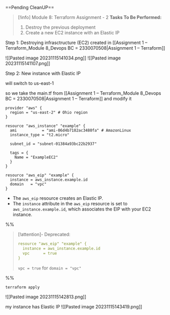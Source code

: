 ==Pending CleanUP==
> [!info] Module 8: Terraform Assignment - 2
> **Tasks To Be Performed:** 
> 1. Destroy the previous deployment 
> 2. Create a new EC2 instance with an Elastic IP

Step 1:
Destroying infrasctructure (EC2) created in [[Assignment 1 – Terraform_Module 8_Devops BC = 2330070508|Assignment 1 – Terraform]]

![[Pasted image 20231115141034.png]]
![[Pasted image 20231115141107.png]]

Step 2: New instance with Elastic IP

will switch to us-east-1

so we take the main.tf from [[Assignment 1 – Terraform_Module 8_Devops BC = 2330070508|Assignment 1 – Terraform]]
and modify it

```ymal
provider "aws" {
  region = "us-east-2" # Ohio region
}

resource "aws_instance" "example" {
  ami           = "ami-06d4b7182ac3480fa" # AmazonLinux
  instance_type = "t2.micro"

  subnet_id = "subnet-01384a93bc22b2937"

  tags = {
    Name = "ExampleEC2"
  }
}

resource "aws_eip" "example" {
  instance = aws_instance.example.id
  domain   = "vpc"
}
```
- The `aws_eip` resource creates an Elastic IP.
- The `instance` attribute in the `aws_eip` resource is set to `aws_instance.example.id`, which associates the EIP with your EC2 instance.

%%
> [!attention]- Deprecated:
> ```yaml
> resource "aws_eip" "example" {
>   instance = aws_instance.example.id
>   vpc      = true
> }
> ```
> `vpc = true` for `domain = "vpc"`

%%

``terraform apply``

![[Pasted image 20231115142813.png]]

my instance has Elastic IP
![[Pasted image 20231115143419.png]]